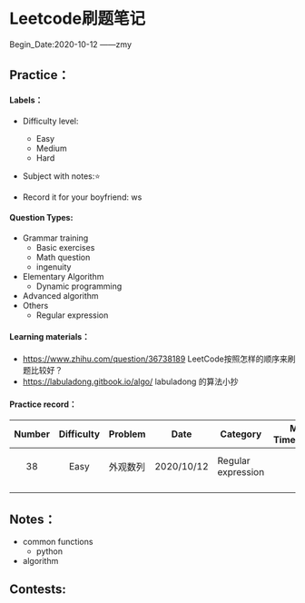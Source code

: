 # Leetcode刷题笔记

Begin_Date:2020-10-12		——zmy

## Practice：

#### Labels：

- Difficulty level:
  - Easy
  - Medium
  - Hard

- Subject with notes:⭐
- Record it for your boyfriend: ws

#### Question Types:

- Grammar training 
  - Basic exercises
  - Math question
  - ingenuity
- Elementary Algorithm
  - Dynamic programming
- Advanced algorithm
- Others
  - Regular expression

#### Learning materials：

- https://www.zhihu.com/question/36738189 LeetCode按照怎样的顺序来刷题比较好？
- https://labuladong.gitbook.io/algo/ labuladong 的算法小抄

#### Practice record：

| Number | Difficulty | Problem  | Date       | Category           | Method-TimeComplexity | Remark                                    | TODO |
| :----: | :--------: | -------- | ---------- | ------------------ | :-------------------: | ----------------------------------------- | ---- |
|   38   |    Easy    | 外观数列 | 2020/10/12 | Regular expression |         O(n)          | ['note'](./Notes/Regular expression.py) | --   |
|        |            |          |            |                    |                       |                                           |      |
|        |            |          |            |                    |                       |                                           |      |

## Notes：

- common functions
  - python 
- algorithm

## Contests:
